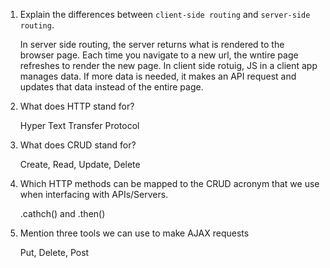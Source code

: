 1.  Explain the differences between `client-side routing` and `server-side routing`.

    In server side routing, the server returns what is rendered to the browser page. Each time you navigate to a new url, the wntire page refreshes to render the new page. In client side rotuig, JS in a client app manages data. If more data is needed, it makes an API request and updates that data instead of the entire page.

1.  What does HTTP stand for?

    Hyper Text Transfer Protocol

1.  What does CRUD stand for?

    Create, Read, Update, Delete 

1.  Which HTTP methods can be mapped to the CRUD acronym that we use when interfacing with APIs/Servers.

    .cathch() and .then()

1.  Mention three tools we can use to make AJAX requests

    Put, Delete, Post